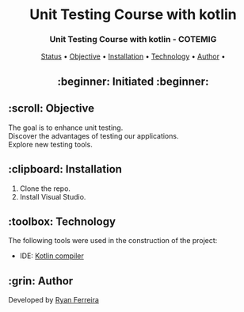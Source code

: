 <h1 align="center">Unit Testing Course with kotlin</h1>
<h3 align="center">
<a target="_blank">Unit Testing Course with kotlin - COTEMIG</a>
</h3>


<p align="center">
 <a href="#status">Status</a> • 
 <a href="#objective">Objective</a> •
 <a href="#installation">Installation</a> • 
 <a href="#technology">Technology</a> • 
 <a href="#author">Author</a> •
</p>

<h2 align="center" id=status> 
	:beginner: Initiated :beginner:
</h2>

<h2 id=objective>:scroll: Objective</h2>
The goal is to enhance unit testing.<br> 
Discover the advantages of testing our applications.<br>
Explore new testing tools.

<h2 id=installation>:clipboard: Installation</h2>

1. Clone the repo.
2. Install Visual Studio.

<h2 id=technology>:toolbox: Technology</h2>

The following tools were used in the construction of the project:

- IDE: <a href="https://www.jdoodle.com/compile-kotlin-online">Kotlin compiler</a>

<h2 id=author>:grin: Author</h2>

Developed by <a href="https://www.linkedin.com/in/ryan-ferreira-06b550302/" target="_blank">Ryan Ferreira</a>
